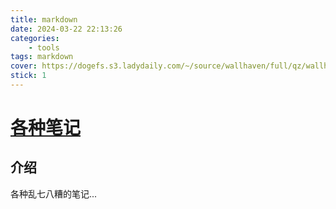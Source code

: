 ```yaml
---
title: markdown
date: 2024-03-22 22:13:26
categories: 
    - tools
tags: markdown
cover: https://dogefs.s3.ladydaily.com/~/source/wallhaven/full/qz/wallhaven-qzppz5.png?w=2560&h=1440&fmt=webp
stick: 1
---
```


# [各种笔记](https://gitee.com/clibin/various-notes)

## 介绍

各种乱七八糟的笔记...
